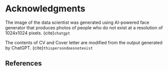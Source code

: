 # Acknowledgments

The image of the data scientist was generated using AI-powered face generator that produces photos of people who do not exist at a resolution of 1024x1024 pixels. {cite}`chatgpt`


The contents of CV and Cover letter are modified from the output generated by ChatGPT. {cite}`thispersondoesnotexist`

## References
``` {bibliography}
```


